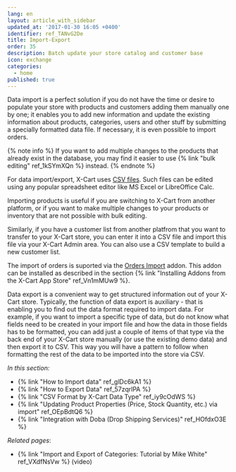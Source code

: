 ```yaml
---
lang: en
layout: article_with_sidebar
updated_at: '2017-01-30 16:05 +0400'
identifier: ref_TANvG2De
title: Import-Export
order: 35
description: Batch update your store catalog and customer base
icon: exchange
categories:
  - home
published: true
---
```

Data import is a perfect solution if you do not have the time or desire to populate your store with products and customers adding them manually one by one; it enables you to add new information and update the existing information about products, categories, users and other stuff by submitting a specially formatted data file. If necessary, it is even possible to import orders.

{% note info %}
If you want to add multiple changes to the products that already exist in the database, you may find it easier to use {% link "bulk editing" ref_1kSYmXQn %} instead.
{% endnote %}

For data import/export, X-Cart uses [CSV files](https://en.wikipedia.org/wiki/Comma-separated_values "Import-Export"). Such files can be edited using any popular spreadsheet editor like MS Excel or LibreOffice Calc. 

Importing products is useful if you are switching to X-Cart from another platform, or if you want to make multiple changes to your products or inventory that are not possible with bulk editing. 

Similarly, if you have a customer list from another platfrom that you want to transfer to your X-Cart store, you can enter it into a CSV file and import this file via your X-Cart Admin area. You can also use a CSV template to build a new customer list.

The import of orders is suported via the [Orders Import](https://market.x-cart.com/addons/orders-import.html "Import-Export") addon. This addon can be installed as described in the section {% link "Installing Addons from the X-Cart App Store" ref_Vn1mMUw9 %}.

Data export is a convenient way to get structured information out of your X-Cart store. Typically, the function of data export is auxiliary - that is enabling you to find out the data format required to import data. For example, if you want to import a specific type of data, but do not know what fields need to be created in your import file and how the data in those fields has to be formatted, you can add just a couple of items of that type via the back end of your X-Cart store manually (or use the existing demo data) and then export it to CSV. This way you will have a pattern to follow when formatting the rest of the data to be imported into the store via CSV. 

_In this section:_

*   {% link "How to Import data" ref_glDc6kA1 %}
*   {% link "How to Export Data" ref_57zqrlPA %}
*   {% link "CSV Format by X-Cart Data Type" ref_iy9cOdWS %} 
*   {% link "Updating Product Properties (Price, Stock Quantity, etc.) via import" ref_OEpBdtQ6 %}
*   {% link "Integration with Doba (Drop Shipping Services)" ref_HOfdxO3E %}

_Related pages_:

*   {% link "Import and Export of Categories: Tutorial by Mike White" ref_VXdfNsVw %} (video)
